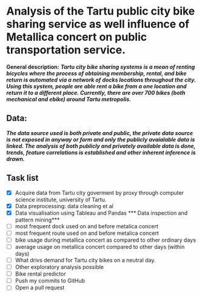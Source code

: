 # Analysis of the Tartu public city bike sharing service as well influence of Metallica concert on public transportation service.

**General description:** ***Tartu city bike sharing systems is a mean of renting bicycles where the process of obtaining membership, rental, and bike return is automated via a network of docks locations throughout the city. Using this system, people are able rent a bike from a one location and return it to a different place. Currently, there are over 700 bikes (both mechanical and ebike) around Tartu metropolis.***

## Data:  
***The data source used is both _private_ and public, _the private data source is not exposed in anyway or form_ and only the publicly avaialable data is linked.  The analysis of both publicly and privately available data is done, trends, feature correlations is established and other inherent inference is drawn.***
## Task list
- [x] Acquire data from Tartu city goverment by proxy through computer science institute, university of Tartu.
- [x] Data preprocessing: data cleaning et al
- [x]  Data visualisation using Tableau and Pandas
*** Data inspection and pattern mining***
- [ ] most frequent dock used on and before metalica concert
- [ ] most frequent route used on and before metalica concert
- [ ] bike usage during metallica concert as compared to other ordinary days
- [ ] average usage on metallica concert compared to other days (within days)
- [ ] What drivs demand for Tartu city bikes on a neutral day.
- [ ] Other exploratory analysis possible
- [ ] Bike rental predictor
- [ ] Push my commits to GitHub
- [ ] Open a pull request
